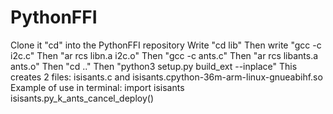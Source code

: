 # PythonFFI
Clone it
"cd" into the PythonFFI repository
Write "cd lib"
Then write "gcc -c i2c.c"
Then "ar rcs libn.a i2c.o"
Then "gcc -c ants.c"
Then "ar rcs libants.a ants.o"
Then "cd .."
Then "python3 setup.py build_ext --inplace"
This creates 2 files: isisants.c and isisants.cpython-36m-arm-linux-gnueabihf.so
Example of use in terminal:
  import isisants
  isisants.py_k_ants_cancel_deploy()
